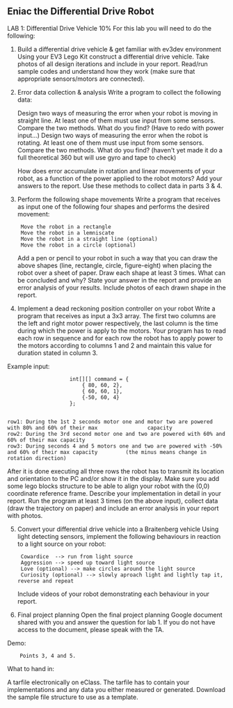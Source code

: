 Eniac the Differential Drive Robot
----------------------------------
LAB 1: Differential Drive Vehicle
10%
For this lab you will need to do the following:


1) Build a differential drive vehicle & get familiar with ev3dev environment
    Using your EV3 Lego Kit construct a differential drive vehicle. 
Take photos of all design iterations and include in your report.
    Read/run sample codes and understand how they work 
(make sure that appropriate sensors/motors are connected). 


2) Error data collection & analysis
    Write a program to collect the following data:

    Design two ways of measuring the error when your robot is moving in straight line. 
    At least one of them must use input from some sensors. Compare the two methods. What do you find? 
    (Have to redo with power input...)
    Design two ways of measuring the error when the robot is rotating. 
    At least one of them must use input from some sensors. 
    Compare the two methods. What do you find? 
    (haven't yet made it do a full theoretical 360 but will use gyro and tape to check)

    How does error accumulate in rotation and linear movements of your robot, as a function of the
power applied to the robot motors? Add your answers to the report. 
Use these methods to collect data in parts 3 & 4. 


3) Perform the following shape movements
    Write a program that receives as input one of the following four shapes and performs the desired movement:

        Move the robot in a rectangle
        Move the robot in a lemniscate
        Move the robot in a straight line (optional)
        Move the robot in a circle (optional)

    Add a pen or pencil to your robot in such a way that you can draw the above shapes 
    (line, rectangle, circle, figure-eight) when placing the robot over a sheet of paper. 
    Draw each shape at least 3 times. What can be concluded and why? 
    State your answer in the report and provide an error analysis of your results. 
    Include photos of each drawn shape in the report. 


4) Implement a dead reckoning position controller on your robot
    Write a program that receives as input a 3x3 array. 
    The first two columns are the left and right motor power respectively, 
    the last column is the time during which the power is apply to the motors. 
    Your program has to read each row in sequence and for each row the robot has to apply power 
    to the motors according to columns 1 and 2 and maintain this value for duration stated in column 3.

Example input:

                        int[][] command = {
                            { 80, 60, 2},
                            { 60, 60, 1},
                            {-50, 60, 4}
                        };
                        

    row1: During the 1st 2 seconds motor one and motor two are powered with 80% and 60% of their max 				capacity
    row2: During the 3rd second motor one and two are powered with 60% and 60% of their max capacity
    row3: During seconds 4 and 5 motors one and two are powered with -50% and 60% of their max capacity 		(the minus means change in rotation direction) 

After it is done executing all three rows the robot has to transmit its location and orientation 
to the PC and/or show it in the display. Make sure you add some lego blocks structure to be 
able to align your robot with the (0,0) coordinate reference frame. 
Describe your implementation in detail in your report. 
Run the program at least 3 times (on the above input), 
collect data (draw the trajectory on paper) and include an 
error analysis in your report with photos.

5) Convert your differential drive vehicle into a Braitenberg vehicle
    Using light detecting sensors, implement the following behaviours in 
reaction to a light source on your robot:

        Cowardice  --> run from light source
        Aggression --> speed up toward light source
        Love (optional) --> make circles around the light source
        Curiosity (optional) --> slowly aproach light and lightly tap it, reverse and repeat

    Include videos of your robot demonstrating each behaviour in your report. 

6) Final project planning
    Open the final project planning Google document shared with you and answer the question for lab 1. 
If you do not have access to the document, please speak with the TA. 

Demo:

        Points 3, 4 and 5. 

What to hand in:

A tarfile electronically on eClass. The tarfile has to contain your implementations and 
any data you either measured or generated. Download the sample file structure to use as a template.

